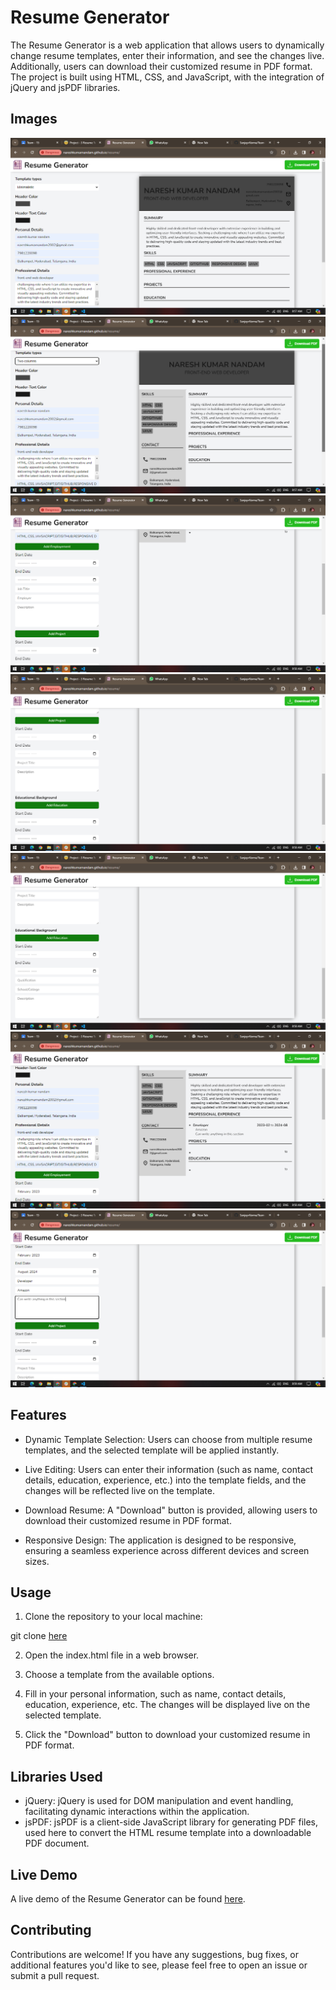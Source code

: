 # Resume Generator

The Resume Generator is a web application that allows users to dynamically change resume templates, enter their information, and see the changes live. Additionally, users can download their customized resume in PDF format. The project is built using HTML, CSS, and JavaScript, with the integration of jQuery and jsPDF libraries.


## Images

![alt text](<Screenshot (299).png>) ![alt text](<Screenshot (300).png>) ![alt text](<Screenshot (301).png>) ![alt text](<Screenshot (302).png>) ![alt text](<Screenshot (303).png>) ![alt text](<Screenshot (304).png>) ![alt text](<Screenshot (305).png>)


## Features

- Dynamic Template Selection: Users can choose from multiple resume templates, and the selected template will be applied instantly.

- Live Editing: Users can enter their information (such as name, contact details, education, experience, etc.) into the template fields, and the changes will be reflected live on the template.

- Download Resume: A "Download" button is provided, allowing users to download their customized resume in PDF format.

- Responsive Design: The application is designed to be responsive, ensuring a seamless experience across different devices and screen sizes.


## Usage

1. Clone the repository to your local machine:

git clone [here](https://github.com/nareshkumarnandam/resume.git)

2. Open the index.html file in a web browser.

3. Choose a template from the available options.

4. Fill in your personal information, such as name, contact details, education, experience, etc. The changes will be displayed live on the selected template.

5. Click the "Download" button to download your customized resume in PDF format.


## Libraries Used

- jQuery: jQuery is used for DOM manipulation and event handling, facilitating dynamic interactions within the application.
- jsPDF: jsPDF is a client-side JavaScript library for generating PDF files, used here to convert the HTML resume template into a downloadable PDF document.


## Live Demo

A live demo of the Resume Generator can be found [here](https://nareshkumarnandam.github.io/resume/).


## Contributing

Contributions are welcome! If you have any suggestions, bug fixes, or additional features you'd like to see, please feel free to open an issue or submit a pull request.


